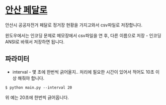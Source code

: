 # [안산 페달로](http://www.pedalro.kr/station/station.do?method=stationState&menuIdx=st_01)

안산시 공공자전거 페달로 정거장 현황을 가지고와서 csv파일로 저장합니다.

윈도우에서는 인코딩 문제로 메모장에서 csv파일을 연 후,
다른 이름으로 저장 - 인코딩 ANSI로 바꿔서 저장하면 됩니다.

## 파라미터

* interval - 몇 초에 한번씩 긁어올지.. 처리에 필요한 시간이 있어서 적어도 10초 이상 해줘야 합니다.

```
$ python main.py --interval 20
```
위 예는 20초에 한번씩 긁어옵니다.
